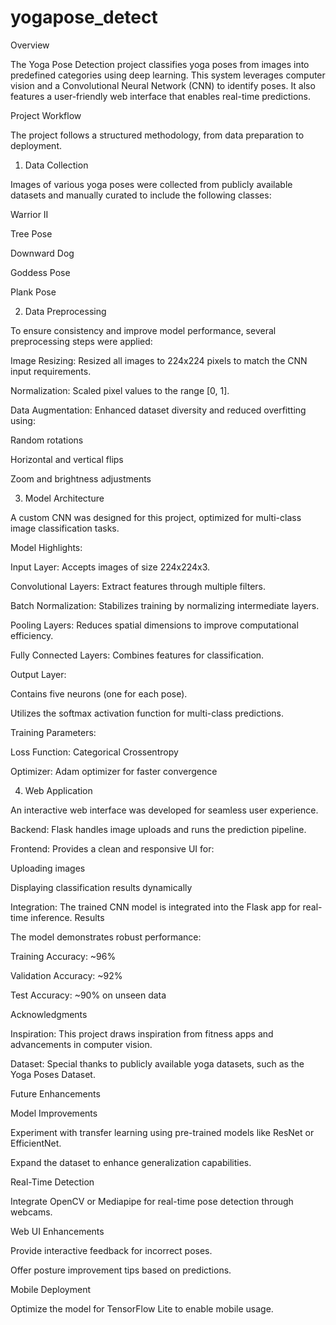 # yogapose_detect
Overview

The Yoga Pose Detection project classifies yoga poses from images into predefined categories using deep learning. This system leverages computer vision and a Convolutional Neural Network (CNN) to identify poses. It also features a user-friendly web interface that enables real-time predictions.

Project Workflow

The project follows a structured methodology, from data preparation to deployment.

1. Data Collection

Images of various yoga poses were collected from publicly available datasets and manually curated to include the following classes:

Warrior II

Tree Pose

Downward Dog

Goddess Pose

Plank Pose

2. Data Preprocessing

To ensure consistency and improve model performance, several preprocessing steps were applied:

Image Resizing: Resized all images to 224x224 pixels to match the CNN input requirements.

Normalization: Scaled pixel values to the range [0, 1].

Data Augmentation: Enhanced dataset diversity and reduced overfitting using:

Random rotations

Horizontal and vertical flips

Zoom and brightness adjustments

3. Model Architecture

A custom CNN was designed for this project, optimized for multi-class image classification tasks.

Model Highlights:

Input Layer: Accepts images of size 224x224x3.

Convolutional Layers: Extract features through multiple filters.

Batch Normalization: Stabilizes training by normalizing intermediate layers.

Pooling Layers: Reduces spatial dimensions to improve computational efficiency.

Fully Connected Layers: Combines features for classification.

Output Layer:

Contains five neurons (one for each pose).

Utilizes the softmax activation function for multi-class predictions.

Training Parameters:

Loss Function: Categorical Crossentropy

Optimizer: Adam optimizer for faster convergence

4. Web Application

An interactive web interface was developed for seamless user experience.

Backend: Flask handles image uploads and runs the prediction pipeline.

Frontend: Provides a clean and responsive UI for:

Uploading images

Displaying classification results dynamically

Integration: The trained CNN model is integrated into the Flask app for real-time inference.
Results

The model demonstrates robust performance:

Training Accuracy: ~96%

Validation Accuracy: ~92%

Test Accuracy: ~90% on unseen data

Acknowledgments

Inspiration: This project draws inspiration from fitness apps and advancements in computer vision.

Dataset: Special thanks to publicly available yoga datasets, such as the Yoga Poses Dataset.

Future Enhancements

Model Improvements

Experiment with transfer learning using pre-trained models like ResNet or EfficientNet.

Expand the dataset to enhance generalization capabilities.

Real-Time Detection

Integrate OpenCV or Mediapipe for real-time pose detection through webcams.

Web UI Enhancements

Provide interactive feedback for incorrect poses.

Offer posture improvement tips based on predictions.

Mobile Deployment

Optimize the model for TensorFlow Lite to enable mobile usage.
